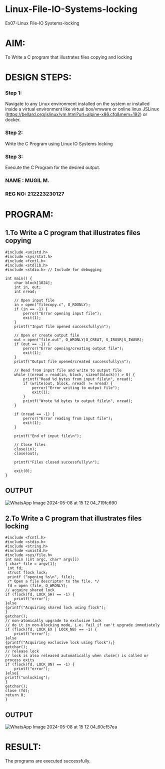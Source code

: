 # Linux-File-IO-Systems-locking
Ex07-Linux File-IO Systems-locking
# AIM:
To Write a C program that illustrates files copying and locking

# DESIGN STEPS:

### Step 1:

Navigate to any Linux environment installed on the system or installed inside a virtual environment like virtual box/vmware or online linux JSLinux (https://bellard.org/jslinux/vm.html?url=alpine-x86.cfg&mem=192) or docker.

### Step 2:

Write the C Program using Linux IO Systems locking

### Step 3:

Execute the C Program for the desired output. 
### NAME : MUGIL M.
### REG NO: 212223230127

# PROGRAM:

## 1.To Write a C program that illustrates files copying 
```
#include <unistd.h>
#include <sys/stat.h>
#include <fcntl.h>
#include <stdlib.h>
#include <stdio.h> // Include for debugging

int main() {
    char block[1024];
    int in, out;
    int nread;

    // Open input file
    in = open("filecopy.c", O_RDONLY);
    if (in == -1) {
        perror("Error opening input file");
        exit(1);
    }
    printf("Input file opened successfully\n");

    // Open or create output file
    out = open("file.out", O_WRONLY|O_CREAT, S_IRUSR|S_IWUSR);
    if (out == -1) {
        perror("Error opening/creating output file");
        exit(1);
    }
    printf("Output file opened/created successfully\n");

    // Read from input file and write to output file
    while ((nread = read(in, block, sizeof(block))) > 0) {
        printf("Read %d bytes from input file\n", nread);
        if (write(out, block, nread) != nread) {
            perror("Error writing to output file");
            exit(1);
        }
        printf("Wrote %d bytes to output file\n", nread);
    }

    if (nread == -1) {
        perror("Error reading from input file");
        exit(1);
    }

    printf("End of input file\n");

    // Close files
    close(in);
    close(out);

    printf("Files closed successfully\n");

    exit(0);
}
```
## OUTPUT
![WhatsApp Image 2024-05-08 at 15 12 04_719fc690](https://github.com/mugil25/Linux-File-IO-Systems-locking/assets/148515771/1404b2b0-2949-41d4-8f78-f66efa483ca5)


## 2.To Write a C program that illustrates files locking
```
#include <fcntl.h>
#include <stdio.h>
#include <string.h>
#include <unistd.h>
#include <sys/file.h>
int main (int argc, char* argv[])
{ char* file = argv[1];
 int fd;
 struct flock lock;
 printf ("opening %s\n", file);
 /* Open a file descriptor to the file. */
 fd = open (file, O_WRONLY);
// acquire shared lock
if (flock(fd, LOCK_SH) == -1) {
    printf("error");
}else
{printf("Acquiring shared lock using flock");
}
getchar();
// non-atomically upgrade to exclusive lock
// do it in non-blocking mode, i.e. fail if can't upgrade immediately
if (flock(fd, LOCK_EX | LOCK_NB) == -1) {
    printf("error");
}else
{printf("Acquiring exclusive lock using flock");}
getchar();
// release lock
// lock is also released automatically when close() is called or process exits
if (flock(fd, LOCK_UN) == -1) {
    printf("error");
}else{
printf("unlocking");
}
getchar();
close (fd);
return 0;
}
```



## OUTPUT
![WhatsApp Image 2024-05-08 at 15 12 04_60cf57ea](https://github.com/mugil25/Linux-File-IO-Systems-locking/assets/148515771/cac072fe-aedb-4df8-9854-a5e07bbcbd8c)




# RESULT:
The programs are executed successfully.
